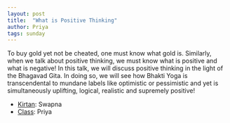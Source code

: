 ```yaml
---
layout: post
title:  "What is Positive Thinking"
author: Priya
tags: sunday
---
```


To buy gold yet not be cheated, one must know what gold is. Similarly, when we talk about positive thinking, we must know what is positive and what is negative! In this talk, we will discuss positive thinking in the light of the Bhagavad Gita. In doing so, we will see how Bhakti Yoga is transcendental to mundane labels like optimistic or pessimistic and yet is simultaneously uplifting, logical, realistic and supremely positive!

- [Kirtan](https://s3.amazonaws.com/beginningbhakti/2014-03-23-What-is-Positive-Thinking/swapna.kirtan.mp3): Swapna
- [Class](https://s3.amazonaws.com/beginningbhakti/2014-03-23-What-is-Positive-Thinking/priya.class.mp3): Priya
